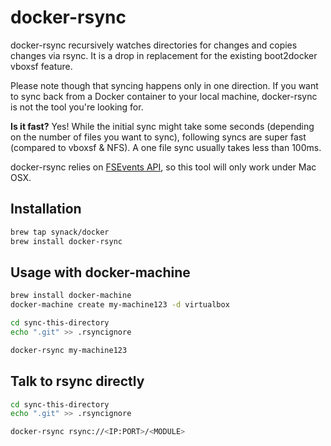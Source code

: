 # docker-rsync

docker-rsync recursively watches directories for changes and copies
changes via rsync. It is a drop in replacement for the 
existing boot2docker vboxsf feature.

Please note though that syncing happens only in one direction. 
If you want to sync back from a Docker container to your local machine, 
docker-rsync is not the tool you're looking for. 

__Is it fast?__ Yes! While the initial sync might take some seconds
(depending on the number of files you want to sync), following syncs are 
super fast (compared to vboxsf & NFS). A one file sync usually takes less than 100ms.

docker-rsync relies on [FSEvents API](https://developer.apple.com/library/mac/documentation/Darwin/Reference/FSEvents_Ref/), 
so this tool will only work under Mac OSX.


## Installation

```bash
brew tap synack/docker
brew install docker-rsync
```


## Usage with docker-machine

```bash
brew install docker-machine
docker-machine create my-machine123 -d virtualbox

cd sync-this-directory
echo ".git" >> .rsyncignore

docker-rsync my-machine123
```


## Talk to rsync directly

```bash
cd sync-this-directory
echo ".git" >> .rsyncignore

docker-rsync rsync://<IP:PORT>/<MODULE>
```
